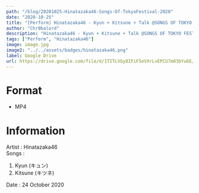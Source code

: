 ```yaml
---
path: "/blog/20201025-Hinatazaka46-Songs-Of-TokyoFestival-2020"
date: "2020-10-25"
title: "[Perform] Hinatazaka46 - Kyun + Kitsune + Talk @SONGS OF TOKYO FESTIVAL 2020"
author: "Chr0balord"
description: "Hinatazaka46 - Kyun + Kitsune + Talk @SONGS OF TOKYO FESTIVAL 2020"
tags: ["Perform", "Hinatazaka46"]
image: image.jpg
image2: "../../assets/badges/hinatazaka46.png"
label: Google Drive
url: https://drive.google.com/file/d/1TITLVGy8IFiF5eVXrLvEPCU7m03bYu6E/view?usp=sharing
---
```


# Format

- MP4

# Information

Artist : Hinatazaka46 <br/>
Songs :

1. Kyun (キュン)
2. Kitsune (キツネ) <br>

Date : 24 October 2020 <br>
